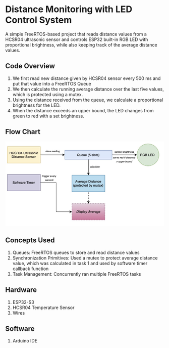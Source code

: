 # **Distance Monitoring with LED Control System**

A simple FreeRTOS-based project that reads distance values from a HCSR04 ultrasonic sensor and controls ESP32 built-in RGB LED with proportional brightness, while also keeping track of the average distance values. 

## **Code Overview**

1. We first read new distance given by HCSR04 sensor every 500 ms and put that value into a FreeRTOS Queue
2. We then calculate the running average distance over the last five values, which is protected using a mutex.
3. Using the distance received from the queue, we calculate a proportional brightness for the LED.
4. When the distance exceeds an upper bound, the LED changes from green to red with a set brightness.   

## **Flow Chart**

![alt text](https://github.com/kesht12/FreeRTOS_UltrasonicDistance_LED/blob/main/FlowChartHCSR04.jpeg)

## **Concepts Used**
1. Queues: FreeRTOS queues to store and read distance values
2. Synchronization Primitives: Used a mutex to protect average distance value, which was calculated in task 1 and used by software timer callback function
3. Task Management: Concurrently ran multiple FreeRTOS tasks

## **Hardware**

1. ESP32-S3
2. HCSR04 Temperature Sensor
3. Wires

## **Software**

1. Arduino IDE









 

